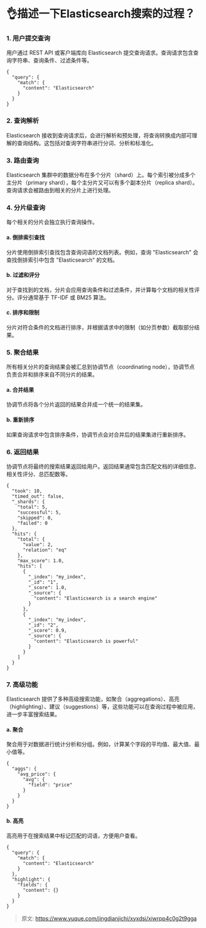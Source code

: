 # 👌描述一下Elasticsearch搜索的过程？

### 1. 用户提交查询
用户通过 REST API 或客户端库向 Elasticsearch 提交查询请求。查询请求包含查询字符串、查询条件、过滤条件等。

```plain
{
  "query": {
    "match": {
      "content": "Elasticsearch"
    }
  }
}
```

### 2. 查询解析
Elasticsearch 接收到查询请求后，会进行解析和预处理，将查询转换成内部可理解的查询结构。这包括对查询字符串进行分词、分析和标准化。

### 3. 路由查询
Elasticsearch 集群中的数据分布在多个分片（shard）上。每个索引被分成多个主分片（primary shard），每个主分片又可以有多个副本分片（replica shard）。查询请求会被路由到相关的分片上进行处理。

### 4. 分片级查询
每个相关的分片会独立执行查询操作。

#### a. 倒排索引查找
分片使用倒排索引查找包含查询词语的文档列表。例如，查询 "Elasticsearch" 会查找倒排索引中包含 "Elasticsearch" 的文档。

#### b. 过滤和评分
对于查找到的文档，分片会应用查询条件和过滤条件，并计算每个文档的相关性评分。评分通常基于 TF-IDF 或 BM25 算法。

#### c. 排序和限制
分片对符合条件的文档进行排序，并根据请求中的限制（如分页参数）截取部分结果。

### 5. 聚合结果
所有相关分片的查询结果会被汇总到协调节点（coordinating node），协调节点负责合并和排序来自不同分片的结果。

#### a. 合并结果
协调节点将各个分片返回的结果合并成一个统一的结果集。

#### b. 重新排序
如果查询请求中包含排序条件，协调节点会对合并后的结果集进行重新排序。

### 6. 返回结果
协调节点将最终的搜索结果返回给用户。返回结果通常包含匹配文档的详细信息、相关性评分、总匹配数等。

```plain
{
  "took": 10,
  "timed_out": false,
  "_shards": {
    "total": 5,
    "successful": 5,
    "skipped": 0,
    "failed": 0
  },
  "hits": {
    "total": {
      "value": 2,
      "relation": "eq"
    },
    "max_score": 1.0,
    "hits": [
      {
        "_index": "my_index",
        "_id": "1",
        "_score": 1.0,
        "_source": {
          "content": "Elasticsearch is a search engine"
        }
      },
      {
        "_index": "my_index",
        "_id": "2",
        "_score": 0.9,
        "_source": {
          "content": "Elasticsearch is powerful"
        }
      }
    ]
  }
}
```

### 7. 高级功能
Elasticsearch 提供了多种高级搜索功能，如聚合（aggregations）、高亮（highlighting）、建议（suggestions）等，这些功能可以在查询过程中被应用，进一步丰富搜索结果。

#### a. 聚合
聚合用于对数据进行统计分析和分组。例如，计算某个字段的平均值、最大值、最小值等。

```plain
{
  "aggs": {
    "avg_price": {
      "avg": {
        "field": "price"
      }
    }
  }
}
```

#### b. 高亮
高亮用于在搜索结果中标记匹配的词语，方便用户查看。

```plain
{
  "query": {
    "match": {
      "content": "Elasticsearch"
    }
  },
  "highlight": {
    "fields": {
      "content": {}
    }
  }
}
```



> 原文: <https://www.yuque.com/jingdianjichi/xyxdsi/xiwrpp4c0g2t9gga>